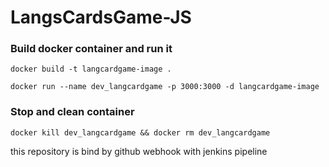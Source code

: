 # LangsCardsGame-JS

### Build docker container and run it

```
docker build -t langcardgame-image .
```

```
docker run --name dev_langcardgame -p 3000:3000 -d langcardgame-image
```

### Stop and clean container

```
docker kill dev_langcardgame && docker rm dev_langcardgame
```

this repository is bind by github webhook with jenkins pipeline
